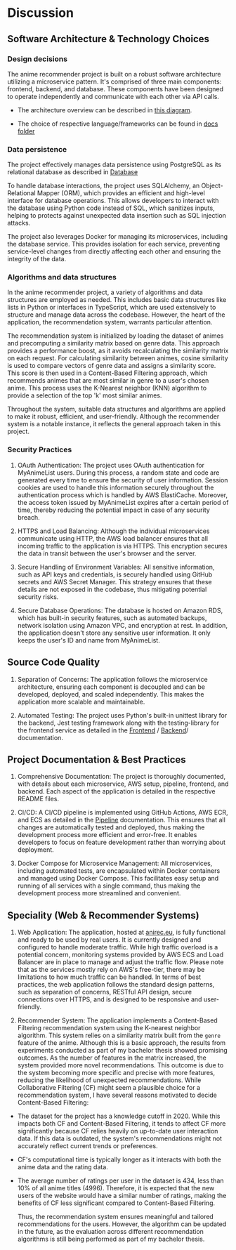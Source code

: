# Discussion

## Software Architecture & Technology Choices

### Design decisions

The anime recommender project is built on a robust software architecture utilizing a microservice pattern. It's comprised of three main components: frontend, backend, and database. These components have been designed to operate independently and communicate with each other via API calls.

- The architecture overview can be described in [this diagram](https://github.com/KOYAMANI/anime-recommender/blob/main/docs/images/architecture-diagram.png).

- The choice of respective language/frameworks can be found in [docs folder](https://github.com/KOYAMANI/anime-recommender/tree/main/docs)

### Data persistence

The project effectively manages data persistence using PostgreSQL as its relational database as described in [Database](https://github.com/KOYAMANI/anime-recommender/tree/main/docs/database/database.md)

To handle database interactions, the project uses SQLAlchemy, an Object-Relational Mapper (ORM), which provides an efficient and high-level interface for database operations. This allows developers to interact with the database using Python code instead of SQL, which sanitizes inputs, helping to protects against unexpected data insertion such as SQL injection attacks.

The project also leverages Docker for managing its microservices, including the database service. This provides isolation for each service, preventing service-level changes from directly affecting each other and ensuring the integrity of the data.

### Algorithms and data structures

In the anime recommender project, a variety of algorithms and data structures are employed as needed. This includes basic data structures like lists in Python or interfaces in TypeScript, which are used extensively to structure and manage data across the codebase. However, the heart of the application, the recommendation system, warrants particular attention.

The recommendation system is initialized by loading the dataset of animes and precomputing a similarity matrix based on genre data. This approach provides a performance boost, as it avoids recalculating the similarity matrix on each request. For calculating similarity between animes, cosine similarity is used to compare vectors of genre data and assigns a similarity score. This score is then used in a Content-Based Filtering approach, which recommends animes that are most similar in genre to a user's chosen anime. This process uses the K-Nearest neighbor (KNN) algorithm to provide a selection of the top 'k' most similar animes.

Throughout the system, suitable data structures and algorithms are applied to make it robust, efficient, and user-friendly. Although the recommender system is a notable instance, it reflects the general approach taken in this project.

### Security Practices

1. OAuth Authentication:
   The project uses OAuth authentication for MyAnimeList users. During this process, a random state and code are generated every time to ensure the security of user information. Session cookies are used to handle this information securely throughout the authentication process which is handled by AWS ElastiCache.
   Moreover, the access token issued by MyAnimeList expires after a certain period of time, thereby reducing the potential impact in case of any security breach.

2. HTTPS and Load Balancing:
   Although the individual microservices communicate using HTTP, the AWS load balancer ensures that all incoming traffic to the application is via HTTPS. This encryption secures the data in transit between the user's browser and the server.

3. Secure Handling of Environment Variables:
   All sensitive information, such as API keys and credentials, is securely handled using GitHub secrets and AWS Secret Manager. This strategy ensures that these details are not exposed in the codebase, thus mitigating potential security risks.

4. Secure Database Operations:
   The database is hosted on Amazon RDS, which has built-in security features, such as automated backups, network isolation using Amazon VPC, and encryption at rest. In addition, the application doesn't store any sensitive user information. It only keeps the user's ID and name from MyAnimeList.

## Source Code Quality

1. Separation of Concerns:
   The application follows the microservice architecture, ensuring each component is decoupled and can be developed, deployed, and scaled independently. This makes the application more scalable and maintainable.

2. Automated Testing:
   The project uses Python's built-in unittest library for the backend, Jest testing framework along with the testing-library for the frontend service as detailed in the [Frontend](https://github.com/KOYAMANI/anime-recommender/tree/main/docs/frontend/frontend.md) / [Backend](https://github.com/KOYAMANI/anime-recommender/tree/main/docs/backend/backend.md)/ documentation.

## Project Documentation & Best Practices

1. Comprehensive Documentation:
   The project is thoroughly documented, with details about each microservice, AWS setup, pipeline, frontend, and backend. Each aspect of the application is detailed in the respective README files.

2. CI/CD:
   A CI/CD pipeline is implemented using GitHub Actions, AWS ECR, and ECS as detailed in the [Pipeline](https://github.com/KOYAMANI/anime-recommender/tree/main/docs/pipeline/pipeline.md) documentation. This ensures that all changes are automatically tested and deployed, thus making the development process more efficient and error-free. It enables developers to focus on feature development rather than worrying about deployment.

3. Docker Compose for Microservice Management:
   All microservices, including automated tests, are encapsulated within Docker containers and managed using Docker Compose. This facilitates easy setup and running of all services with a single command, thus making the development process more streamlined and convenient.

## Speciality (Web & Recommender Systems)

1. Web Application:
   The application, hosted at [anirec.eu](https://anirec.eu), is fully functional and ready to be used by real users. It is currently designed and configured to handle moderate traffic. While high traffic overload is a potential concern, monitoring systems provided by AWS ECS and Load Balancer are in place to manage and adjust the traffic flow. Please note that as the services mostly rely on AWS's free-tier, there may be limitations to how much traffic can be handled. In terms of best practices, the web application follows the standard design patterns, such as separation of concerns, RESTful API design, secure connections over HTTPS, and is designed to be responsive and user-friendly.

2. Recommender System:
   The application implements a Content-Based Filtering recommendation system using the K-nearest neighbor algorithm. This system relies on a similarity matrix built from the `genre` feature of the anime. Although this is a basic approach, the results from experiments conducted as part of my bachelor thesis showed promising outcomes. As the number of features in the matrix increased, the system provided more novel recommendations. This outcome is due to the system becoming more specific and precise with more features, reducing the likelihood of unexpected recommendations.
   While Collaborative Filtering (CF) might seem a plausible choice for a recommendation system, I have several reasons motivated to decide Content-Based Filtering:

- The dataset for the project has a knowledge cutoff in 2020. While this impacts both CF and Content-Based Filtering, it tends to affect CF more significantly because CF relies heavily on up-to-date user interaction data. If this data is outdated, the system's recommendations might not accurately reflect current trends or preferences.
- CF's computational time is typically longer as it interacts with both the anime data and the rating data.
- The average number of ratings per user in the dataset is 434, less than 10% of all anime titles (4996). Therefore, it is expected that the new users of the website would have a similar number of ratings, making the benefits of CF less significant compared to Content-Based Filtering.

  Thus, the recommendation system ensures meaningful and tailored recommendations for the users. However, the algorithm can be updated in the future, as the evaluation across different recommendation algorithms is still being performed as part of my bachelor thesis.
